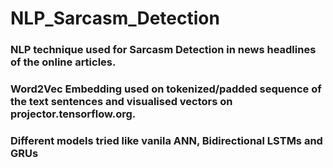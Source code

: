 # NLP_Sarcasm_Detection
### NLP technique used for Sarcasm Detection in news headlines of the online articles. 
### Word2Vec Embedding used on tokenized/padded sequence of the text sentences and visualised vectors on projector.tensorflow.org.
### Different models tried like vanila ANN, Bidirectional LSTMs and GRUs 

